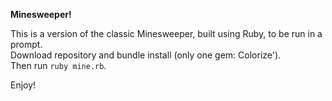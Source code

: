 **Minesweeper!**  

This is a version of the classic Minesweeper, built using Ruby, to be run in a prompt.  
Download repository and bundle install (only one gem: Colorize').  
Then run ``ruby mine.rb``.  

Enjoy!
